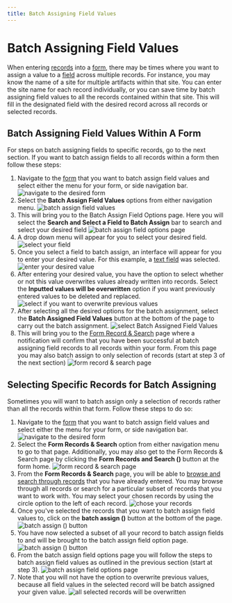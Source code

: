 ```yaml
---
title: Batch Assigning Field Values
---
```

# Batch Assigning Field Values

When entering [records](content/creating_a_record.md) into a [form](content/creating_a_form.md), there may be times where you want to assign a value to a [field](content/creating_fields.md) across multiple records. For instance, you may know the name of a site for multiple artifacts within that site. You can enter the site name for each record individually, or you can save time by batch assigning field values to all the records contained within that site. This will fill in the designated field with the desired record across all records or selected records.

## Batch Assigning Field Values Within A Form
For steps on batch assigning fields to specific records, go to the next section. If you want to batch assign fields to all records within a form then follow these steps:

1. Navigate to the [form](content/navigating_to_a_form.md) that you want to batch assign field values and select either the menu for your form, or side navigation bar.
![navigate to the desired form](../forms-img/batch_assigning_fields_1_annotated.png)
2. Select the **Batch Assign Field Values** options from either navigation menu.
![batch assign field values](../forms-img/batch_assigning_fields_2_annotated.png)
3. This will bring you to the Batch Assign Field Options page. Here you will select the **Search and Select a Field to Batch Assign** bar to search and select your desired field
![batch assign field options page](../forms-img/batch_assigning_fields_3_annotated.png)
4. A drop down menu will appear for you to select your desired field.
![select your field](../forms-img/batch_assigning_fields_4_annotated.png)
5. Once you select a field to batch assign, an interface will appear for you to enter your desired value. For this example, a [text field](content/understanding_field_types.md) was selected.
![enter your desired value](../forms-img/batch_assigning_fields_5_annotated.png)
6. After entering your desired value, you have the option to select whether or not this value overwrites values already written into records. Select the **Inputted values will be overwritten** option if you want previously entered values to be deleted and replaced.
 ![select if you want to overwrite previous values](../forms-img/batch_assigning_fields_6_annotated.png)
 7. After selecting all the desired options for the batch assignment, select the **Batch Assigned Field Values** button at the bottom of the page to carry out the batch assignment.
 ![select Batch Assigned Field Values](../forms-img/batch_assigning_fields_7_annotated.png)
 8. This will bring you to the [Form Record & Search](content/searching_and_browsing_records.md) page where a notification will confirm that you have been successful at batch assigning field records to all records within your form. From this page you may also batch assign to only selection of records (start at step 3 of the next section)
 ![form record & search page](../forms-img/batch_assigning_fields_8_annotated.png)


## Selecting Specific Records for Batch Assigning
Sometimes you will want to batch assign only a selection of records rather than all the records within that form. Follow these steps to do so:

1.  Navigate to the [form](content/navigating_to_a_form.md) that you want to batch assign field values and select either the menu for your form, or side navigation bar.
![navigate to the desired form](../forms-img/batch_assigning_fields_9_annotated.png)
2.  Select the **Form Records & Search** option from either navigation menu to go to that page. Additionally, you may also get to the Form Records & Search page by clicking the **Form Records and Search ()** button at the form home.
![form record & search page](../forms-img/batch_assigning_fields_10_annotated.png)
3. From the **Form Records & Search** page, you will be able to [browse and search through records](content/searching_and_browsing_records.md) that you have already entered. You may browse through all records or search for a particular subset of records that you want to work with. You may select your chosen records by using the circle option to the left of each record.
![chose your records](../forms-img/batch_assigning_fields_11_annotated.png)
4. Once you've selected the records that you want to batch assign field values to, click on the **batch assign ()** button at the bottom of the page.
![batch assign () button](files/creating_a_multipage_form_12_annotated.png)
5. You have now selected a subset of all your record to batch assign fields to and will be brought to the batch assign field option page.
![batch assign () button](files/creating_a_multipage_form_12_annotated.png)
6. From the batch assign field options page you will follow the steps to batch assign field values as outlined in the previous section (start at step 3).
![batch assign field options page](files/creating_a_multipage_form_13_annotated.png)
7. Note that you will not have the option to overwrite previous values, because all field values in the selected record will be batch assigned your given value.
![all selected records will be overwritten](files/creating_a_multipage_form_14_annotated.png)
